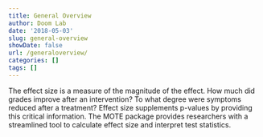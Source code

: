 ```yaml
---
title: General Overview
author: Doom Lab
date: '2018-05-03'
slug: general-overview
showDate: false
url: /generaloverview/
categories: []
tags: []
---
```


The effect size is a measure of the magnitude of the effect. How much did grades improve after an intervention? To what degree were symptoms reduced after a treatment? Effect size supplements p-values by providing this critical information. The MOTE package provides researchers with a streamlined tool to calculate effect size and interpret test statistics.